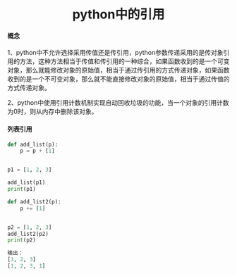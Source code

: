 <center><h1>python中的引用</h1></center>

#### 概念

1、python中不允许选择采用传值还是传引用，python参数传递采用的是传对象引用的方法，这种方法相当于传值和传引用的一种综合，如果函数收到的是一个可变对象，那么就能修改对象的原始值，相当于通过传引用的方式传递对象，如果函数收到的是一个不可变对象，那么就不能直接修改对象的原始值，相当于通过传值的方式传递对象。

2、python中使用引用计数机制实现自动回收垃圾的功能，当一个对象的引用计数为0时，则从内存中删除该对象。

#### 列表引用

```python
def add_list(p):
    p = p + [1]


p1 = [1, 2, 3]

add_list(p1)
print(p1)

def add_list2(p):
    p += [1]


p2 = [1, 2, 3]
add_list2(p2)
print(p2)

输出：
[1, 2, 3]
[1, 2, 3, 1]
```

